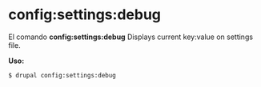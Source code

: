 # config:settings:debug
El comando **config:settings:debug** Displays current key:value on settings file.

**Uso:**
```
$ drupal config:settings:debug 
```
